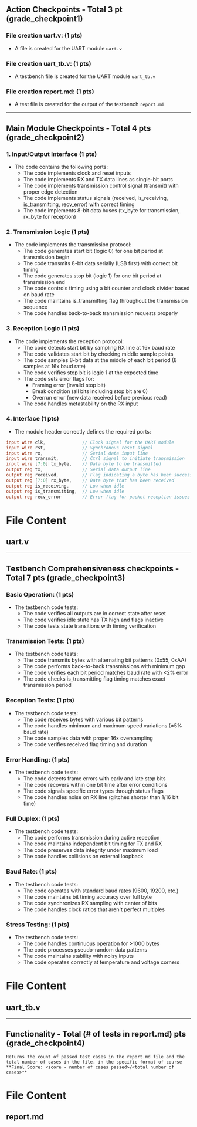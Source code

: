 ## Action Checkpoints - Total 3 pt (grade_checkpoint1)

### File creation uart.v: (1 pts)
   - A file is created for the UART module `uart.v`

### File creation uart_tb.v: (1 pts)
   - A testbench file is created for the UART module `uart_tb.v`

### File creation report.md: (1 pts)
   - A test file is created for the output of the testbench `report.md`

---

## Main Module Checkpoints - Total 4 pts (grade_checkpoint2)

### 1. Input/Output Interface (1 pts)
   - The code contains the following ports:
     - The code implements clock and reset inputs
     - The code implements RX and TX data lines as single-bit ports
     - The code implements transmission control signal (transmit) with proper edge detection
     - The code implements status signals (received, is_receiving, is_transmitting, recv_error) with correct timing
     - The code implements 8-bit data buses (tx_byte for transmission, rx_byte for reception)

### 2. Transmission Logic (1 pts)
   - The code implements the transmission protocol:
     - The code generates start bit (logic 0) for one bit period at transmission begin
     - The code transmits 8-bit data serially (LSB first) with correct bit timing
     - The code generates stop bit (logic 1) for one bit period at transmission end
     - The code controls timing using a bit counter and clock divider based on baud rate
     - The code maintains is_transmitting flag throughout the transmission sequence
     - The code handles back-to-back transmission requests properly

### 3. Reception Logic (1 pts)
   - The code implements the reception protocol:
     - The code detects start bit by sampling RX line at 16x baud rate
     - The code validates start bit by checking middle sample points
     - The code samples 8-bit data at the middle of each bit period (8 samples at 16x baud rate)
     - The code verifies stop bit is logic 1 at the expected time
     - The code sets error flags for:
       - Framing error (invalid stop bit)
       - Break condition (all bits including stop bit are 0)
       - Overrun error (new data received before previous read)
     - The code handles metastability on the RX input

### 4. Interface (1 pts)
   - The module header correctly defines the required ports:
   ```verilog
   input wire clk,              // Clock signal for the UART module
   input wire rst,              // Synchronous reset signal
   input wire rx,               // Serial data input line
   input wire transmit,         // Ctrl signal to initiate transmission
   input wire [7:0] tx_byte,    // Data byte to be transmitted
   output reg tx,               // Serial data output line
   output reg received,         // Flag indicating a byte has been successfully received
   output reg [7:0] rx_byte,    // Data byte that has been received
   output reg is_receiving,     // Low when idle
   output reg is_transmitting,  // Low when idle
   output reg recv_error        // Error flag for packet reception issues
   ```

# File Content

## uart.v

---

## Testbench Comprehensiveness checkpoints - Total 7 pts (grade_checkpoint3)

### Basic Operation: (1 pts)
   - The testbench code tests:
     - The code verifies all outputs are in correct state after reset
     - The code verifies idle state has TX high and flags inactive
     - The code tests state transitions with timing verification

### Transmission Tests: (1 pts)
   - The testbench code tests:
     - The code transmits bytes with alternating bit patterns (0x55, 0xAA)
     - The code performs back-to-back transmissions with minimum gap
     - The code verifies each bit period matches baud rate with <2% error
     - The code checks is_transmitting flag timing matches exact transmission period

### Reception Tests: (1 pts)
   - The testbench code tests:
     - The code receives bytes with various bit patterns
     - The code handles minimum and maximum speed variations (±5% baud rate)
     - The code samples data with proper 16x oversampling
     - The code verifies received flag timing and duration

### Error Handling: (1 pts)
   - The testbench code tests:
     - The code detects frame errors with early and late stop bits
     - The code recovers within one bit time after error conditions
     - The code signals specific error types through status flags
     - The code handles noise on RX line (glitches shorter than 1/16 bit time)

### Full Duplex: (1 pts)
   - The testbench code tests:
     - The code performs transmission during active reception
     - The code maintains independent bit timing for TX and RX
     - The code preserves data integrity under maximum load
     - The code handles collisions on external loopback

### Baud Rate: (1 pts)
   - The testbench code tests:
     - The code operates with standard baud rates (9600, 19200, etc.)
     - The code maintains bit timing accuracy over full byte
     - The code synchronizes RX sampling with center of bits
     - The code handles clock ratios that aren't perfect multiples

### Stress Testing: (1 pts)
   - The testbench code tests:
     - The code handles continuous operation for >1000 bytes
     - The code processes pseudo-random data patterns
     - The code maintains stability with noisy inputs
     - The code operates correctly at temperature and voltage corners

# File Content

## uart_tb.v

---

## Functionality - Total (# of tests in report.md) pts (grade_checkpoint4)
    Returns the count of passed test cases in the report.md file and the total number of cases in the file. in the specific format of course **Final Score: <score - number of cases passed>/<total number of cases>**

# File Content

## report.md